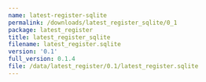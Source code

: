 ```yaml
---
name: latest-register-sqlite
permalink: /downloads/latest_register_sqlite/0_1
package: latest_register
title: latest_register_sqlite
filename: latest_register.sqlite
version: '0.1'
full_version: 0.1.4
file: /data/latest_register/0.1/latest_register.sqlite
---
```

